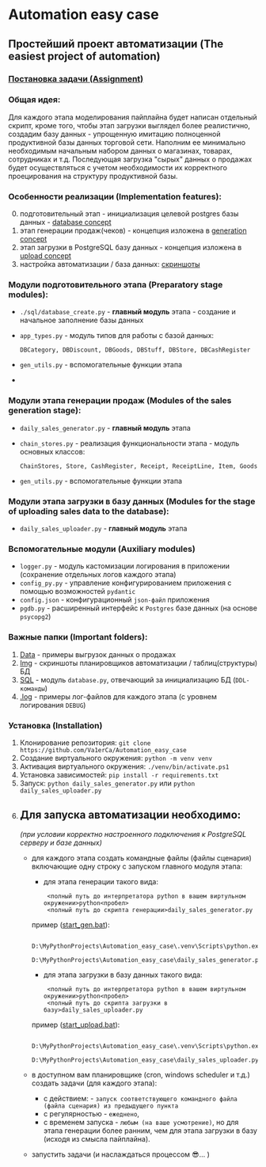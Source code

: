 # Automation easy case
## Простейший проект автоматизации (The easiest project of automation)

### [Постановка задачи (Assignment)](./md/main_task.md)

### Общая идея:
Для каждого этапа моделирования пайплайна будет написан отдельный скрипт, кроме того, чтобы этап загрузки
выглядел более реалистично, создадим базу данных - упрощенную имитацию полноценной продуктивной базы данных 
торговой сети. Наполним ее минимально необходимым начальным набором данных о магазинах, товарах, сотрудниках и т.д.
Последующая загрузка "сырых" данных о продажах будет осуществляться с учетом необходимости их корректного
проецирования на структуру продуктивной базы.  

### Особенности реализации (Implementation features):
0. подготовительный этап - инициализация целевой postgres базы данных - [database concept](./md/concept_db.md)
1. этап генерации продаж(чеков) - концепция изложена в [generation concept](./md/concept_gen.md)
2. этап загрузки в PostgreSQL базу данных - концепция изложена в [upload concept](./md/concept_up.md)
3. настройка автоматизации / база данных: [скриншоты](./img)

### Модули подготовительного этапа (Preparatory stage modules):
- `./sql/database_create.py` - **главный модуль** этапа - создание и начальное заполнение базы данных
- `app_types.py` - модуль типов для работы с базой данных:

      DBCategory, DBDiscount, DBGoods, DBStuff, DBStore, DBCashRegister

- `gen_utils.py` - вспомогательные функции этапа
- 
### Модули этапа генерации продаж (Modules of the sales generation stage):
- `daily_sales_generator.py` - **главный модуль** этапа
- `chain_stores.py` - реализация функциональности этапа - модуль основных классов:   

      ChainStores, Store, CashRegister, Receipt, ReceiptLine, Item, Goods

- `gen_utils.py` - вспомогательные функции этапа

### Модули этапа загрузки в базу данных (Modules for the stage of uploading sales data to the database):
* `daily_sales_uploader.py` - **главный модуль** этапа 

### Вспомогательные модули (Auxiliary modules)
* `logger.py` - модуль кастомизации логирования в приложении (сохранение отдельных логов каждого этапа)
* `config_py.py` - управление конфигурированием приложения с помощью возможностей `pydantic`
* `config.json` - конфигурационный `json-файл` приложения
* `pgdb.py` - расширенный интерфейс к `Postgres` базе данных (на основе `psycopg2`)


### Важные папки (Important folders):
1. [Data](./data) - примеры выгрузок данных о продажах
2. [Img](./img) - скриншоты планировщиков автоматизации / таблиц(структуры) БД
3. [SQL](./sql) - модуль `database.py`, отвечающий за инициализацию БД (`DDL-команды`)
4. [.log](./.log) - примеры лог-файлов для каждого этапа (с уровнем логирования `DEBUG`) 

### Установка (Installation)
1. Клонирование репозитория: `git clone https://github.com/Va1erCa/Automation_easy_case`
2. Создание виртуального окружения: `python -m venv venv`
3. Активация виртуального окружения: `./venv/bin/activate.ps1`
4. Установка зависимостей: `pip install -r requirements.txt`
5. Запуск: `python daily_sales_generator.py` или `python daily_sales_uploader.py`
6. Для запуска автоматизации необходимо:
    -
    _(при условии корректно настроенного подключения к PostgreSQL серверу и базе данных)_
    - для каждого этапа создать командные файлы (файлы сценария) включающие одну строку
    с запуском главного модуля этапа:
        - для этапа генерации такого вида: 
     
               <полный путь до интерпретатора python в вашем виртульном окружении>python<пробел>
               <полный путь до скрипта генерации>daily_sales_generator.py
        пример ([start_gen.bat](start_gen.bat)):
     
               D:\MyPythonProjects\Automation_easy_case\.venv\Scripts\python.exe<пробел>
               D:\MyPythonProjects\Automation_easy_case\daily_sales_generator.py
        
        - для этапа загрузки в базу данных такого вида: 
     
               <полный путь до интерпретатора python в вашем виртульном окружении>python<пробел>
               <полный путь до скрипта загрузки в базу>daily_sales_uploader.py   

        пример ([start_upload.bat](start_upload.bat)):
     
               D:\MyPythonProjects\Automation_easy_case\.venv\Scripts\python.exe<пробел>
               D:\MyPythonProjects\Automation_easy_case\daily_sales_uploader.py

    - в доступном вам планировщике (cron, windows scheduler и т.д.) создать задачи (для каждого этапа):
        - с действием: - `запуск соответствующего командного файла (файла сценария) из предыдущего пункта`
        - с регулярностью - `ежеднено`,
        - с временем запуска - `любым (на ваше усмотрение)`, но для этапа генерации более ранним,
        чем для этапа загрузки в базу (исходя из смысла пайплайна).  
    - запустить задачи (и наслаждаться процессом 😎... )